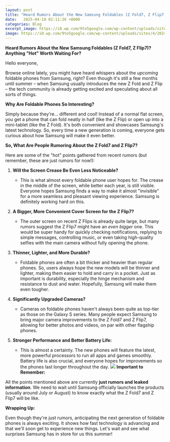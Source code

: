 ```yaml
---
layout: post
title: "Heard Rumors About the New Samsung Foldables (Z Fold7, Z Flip7)? Anything "Hot" Worth Waiting For?"
date:   2025-04-10 02:11:26 +0000
categories: Blog
excerpt_image: https://i0.wp.com/9to5google.com/wp-content/uploads/sites/4/2024/12/Recents-app-menu-in-One-UI-7.0.jpg
image: https://i0.wp.com/9to5google.com/wp-content/uploads/sites/4/2024/12/Recents-app-menu-in-One-UI-7.0.jpg
---
```


**Heard Rumors About the New Samsung Foldables (Z Fold7, Z Flip7)? Anything "Hot" Worth Waiting For?**

Hello everyone,

Browse online lately, you might have heard whispers about the *upcoming* foldable phones from Samsung, right? Even though it's still a few months until summer – when Samsung usually introduces the new Z Fold and Z Flip – the tech community is already getting excited and speculating about all sorts of things.

**Why Are Foldable Phones So Interesting?**

Simply because they're... different and cool! Instead of a normal flat screen, you get a phone that can fold neatly in half (like the Z Flip) or open up into a mini-tablet (like the Z Fold). It's both convenient and showcases Samsung's latest technology. So, every time a new generation is coming, everyone gets curious about how Samsung will make it even better.

**So, What Are People Rumoring About the Z Fold7 and Z Flip7?**

Here are some of the "hot" points gathered from recent rumors (but remember, these are just rumors for now!):

1.  **Will the Screen Crease Be Even Less Noticeable?**
    * This is what almost every foldable phone user hopes for. The crease in the middle of the screen, while better each year, is still visible. Everyone hopes Samsung finds a way to make it almost "invisible" for a more seamless and pleasant viewing experience. Samsung is definitely working hard on this.

2.  **A Bigger, More Convenient Cover Screen for the Z Flip7?**
    * The outer screen on recent Z Flips is already quite large, but many rumors suggest the Z Flip7 might have an *even bigger* one. This would be super handy for quickly checking notifications, replying to simple messages, controlling music, or even taking high-quality selfies with the main camera without fully opening the phone.

3.  **Thinner, Lighter, and More Durable?**
    * Foldable phones are often a bit thicker and heavier than regular phones. So, users always hope the new models will be thinner and lighter, making them easier to hold and carry in a pocket. Just as important is durability, especially the hinge mechanism and resistance to dust and water. Hopefully, Samsung will make them even tougher.

4.  **Significantly Upgraded Cameras?**
    * Cameras on foldable phones haven't always been quite as top-tier as those on the Galaxy S series. Many people expect Samsung to bring major camera improvements to the Z Fold7 and Z Flip7, allowing for better photos and videos, on par with other flagship phones.

5.  **Stronger Performance and Better Battery Life:**
    * This is almost a certainty. The new phones will feature the latest, more powerful processors to run all apps and games smoothly. Battery life is also crucial, and everyone hopes for improvements so the phones last longer throughout the day.
![](https://i0.wp.com/9to5google.com/wp-content/uploads/sites/4/2024/12/Recents-app-menu-in-One-UI-7.0.jpg)
**Important to Remember:**

All the points mentioned above are currently **just rumors and leaked information**. We need to wait until Samsung officially launches the products (usually around July or August) to know exactly what the Z Fold7 and Z Flip7 will be like.

**Wrapping Up:**

Even though they're just rumors, anticipating the next generation of foldable phones is always exciting. It shows how fast technology is advancing and that we'll soon get to experience new things. Let's wait and see what surprises Samsung has in store for us this summer!
